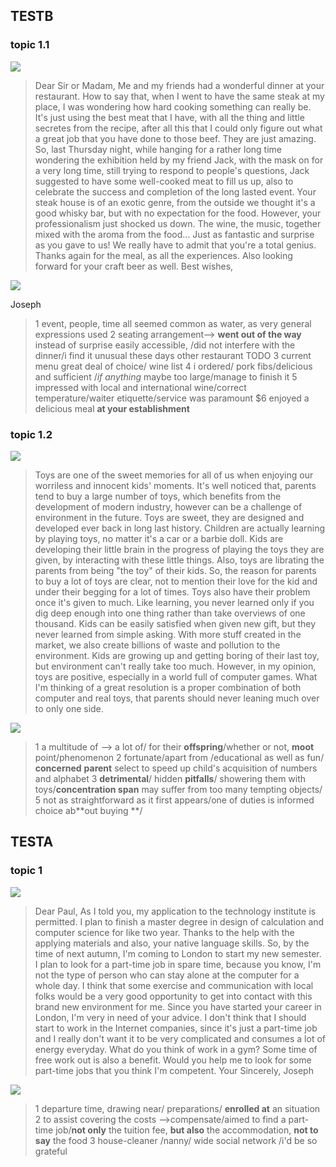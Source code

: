 ## TESTB 
### topic 1.1

<img src="./TESTB/1.png">

>Dear Sir or Madam,
Me and my friends had a wonderful dinner at your restaurant. How to say that, when I went to have the same steak at my place, I was wondering how hard cooking something can really be. It's just using the best meat that I have, with all the thing and little secretes from the recipe, after all this that I could only figure out what a great job that you have done to those beef. They are just amazing. So, last Thursday night, while hanging for a rather long time wondering the exhibition held by my friend Jack, with the mask on for a very long time, still trying to respond to people's questions, Jack suggested to have some well-cooked meat to fill us up, also to celebrate the success and completion of the long lasted event. 
Your steak house is of an exotic genre, from the outside we thought it's a good whisky bar, but with no expectation for the food. However, your professionalism just shocked us down. The wine, the music, together mixed with the aroma from the food... Just as fantastic and surprise as you gave to us! We really have to admit that you're a total genius.
Thanks again for the meal, as all the experiences. Also looking forward for your craft beer as well.
Best wishes,

<img src="./TESTB/ans1.png">

Joseph

>$1$ event, people, time all seemed common as water, as very general expressions used
$2$ seating arrangement--> **went out of the way** instead of surprise  easily accessible, /did not interfere with the dinner/i find it unusual these days other restaurant
TODO
$3$ current menu great deal of choice/ wine list 
$4$ i ordered/ pork fibs/delicious and sufficient /*if anything* maybe too large/manage to finish it
$5$ impressed with local and international wine/correct temperature/waiter etiquette/service was paramount
$6 enjoyed a delicious meal **at your establishment**

### topic 1.2

<img src="./TESTB/2.png">

>Toys are one of the sweet memories for all of us when enjoying our worriless and innocent kids' moments. It's well noticed that, parents tend to buy a large number of toys, which benefits from the development of modern industry, however can be a challenge of environment in the future.
Toys are sweet, they are designed and developed ever back in long last history. Children are actually learning by playing toys, no matter it's a car or a barbie doll. Kids are developing their little brain in the progress of playing the toys they are given, by interacting with these little things. Also, toys are librating the parents from being "the toy" of their kids. So, the reason for parents to buy a lot of toys are clear, not to mention their love for the kid and under their begging for a lot of times.
Toys also have their problem once it's given to much. Like learning, you never learned only if you dig deep enough into one thing rather than take overviews of one thousand. Kids can be easily satisfied when given new gift, but they never learned from simple asking. With more stuff created in the market, we also create billions of waste and pollution to the environment. Kids are growing up and getting boring of their last toy, but environment can't really take too much.
However, in my opinion, toys are positive, especially in a world full of computer games. What I'm thinking of a great resolution is a proper combination of both computer and real toys, that parents should never leaning much over to only one side. 

<img src="./TESTB/ans2.png">

>$1$ a multitude of --> a lot of/ for their **offspring**/whether or not, **moot** point/phenomenon
$2$ fortunate/apart from /educational as well as fun/ **concerned** **parent** select to speed up child's acquisition of numbers and alphabet
$3$ **detrimental**/ hidden **pitfalls**/ showering them with toys/**concentration span** may suffer from too many tempting objects/
$5$ not as straightforward as it first appears/one of duties is informed choice ab**out buying **/


## TESTA
### topic 1
<img src="./TESTA/1.png">

>Dear Paul,
As I told you, my application to the technology institute is permitted. I plan to finish a master degree in design of calculation and computer science for like two year. Thanks to the help with the applying materials and also, your native language skills.
So, by the time of next autumn, I'm coming to London to start my new semester. I plan to look for a part-time job in spare time, because you know, I'm not the type of person who can stay alone at the computer for a whole day. I think that some exercise and communication with local folks would be a very good opportunity to get into contact with this brand new environment for me. Since you have started your career in London, I'm very in need of your advice.
I don't think that I should start to work in the Internet companies, since it's just a part-time job and I really don't want it to be very complicated and consumes a lot of energy everyday. What do you think of work in a gym? Some time of free work out is also a benefit. Would you help me to look for some part-time jobs that you think I'm competent.
Your Sincerely,
Joseph

<img src="./TESTA/ans1.png">

>$1$ departure time, drawing near/ preparations/ **enrolled at** an situation 
$2$ to assist covering the costs -->compensate/aimed to find a part-time job/**not only** the tuition fee, **but also** the accommodation, **not to say** the food 
$3$ house-cleaner /nanny/ wide social network /i'd be so grateful
